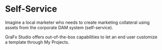 # Self-Service

Imagine a local marketer who needs to create marketing collateral using assets from the corporate DAM system (self-service).

GraFx Studio offers out-of-the-box capabilities to let an end user customize a template through My Projects.